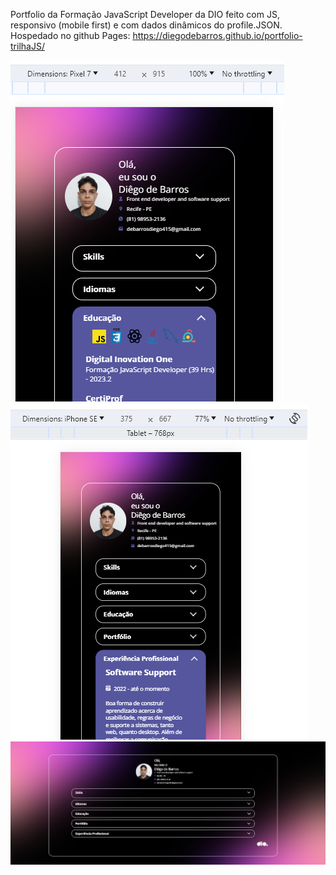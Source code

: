 Portfolio da Formação JavaScript Developer da DIO feito com JS, responsivo (mobile first) e com dados dinâmicos do profile.JSON. Hospedado no github Pages: https://diegodebarros.github.io/portfolio-trilhaJS/

![Alt text](image-1.png)
![Alt text](image-2.png)
![Alt text](image.png)


